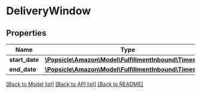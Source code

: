 # DeliveryWindow

## Properties
Name | Type | Description | Notes
------------ | ------------- | ------------- | -------------
**start_date** | [**\Popsicle\Amazon\Model\FulfillmentInbound\Timestamp**](Timestamp.md) |  | 
**end_date** | [**\Popsicle\Amazon\Model\FulfillmentInbound\Timestamp**](Timestamp.md) |  | 

[[Back to Model list]](../../README.md#documentation-for-models) [[Back to API list]](../../README.md#documentation-for-api-endpoints) [[Back to README]](../../README.md)

